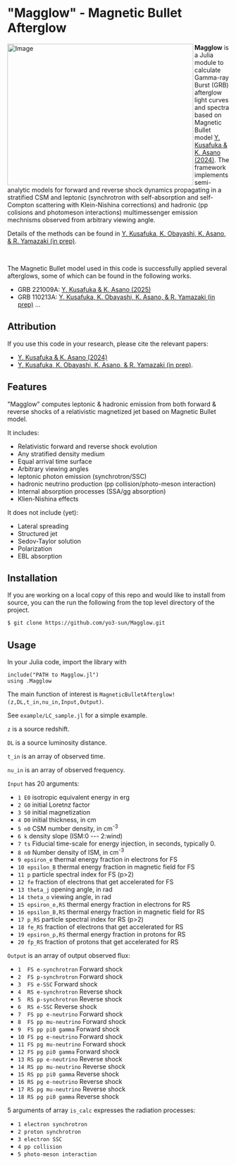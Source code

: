# "Magglow" - Magnetic Bullet Afterglow 

<img align="left" width="422" height="321" alt="Image" src="https://github.com/user-attachments/assets/d63eb294-e4f5-47cd-b972-8359382bf4f8" />

**Magglow** is a Julia module to calculate Gamma-ray Burst (GRB) afterglow light curves and spectra based on Magnetic Bullet model [Y. Kusafuka & K. Asano (2024)](https://ui.adsabs.harvard.edu/abs/2025MNRAS.536.1822K/abstract). 
The framework implements semi-analytic models for forward and reverse shock dynamics propagating in a stratified CSM and leptonic (synchrotron with self-absorption and self-Compton scattering with Klein-Nishina corrections) and hadronic (pp colisions and photomeson interactions) multimessenger emission mechnisms observed from arbitrary viewing angle.

Details of the methods can be found in [Y. Kusafuka, K. Obayashi, K. Asano, & R. Yamazaki (in prep)](). 
<!-- This code is under active development.  -->

<!-- Documentation is available at <https://afterglowpy.readthedocs.io/> -->

<br clear="left"/>

The Magnetic Bullet model used in this code is successfully applied several afterglows, some of which can be found in the following works. 
 - GRB 221009A: [Y. Kusafuka & K. Asano (2025)](https://ui.adsabs.harvard.edu/abs/2025arXiv250201437K/abstract)
 - GRB 110213A: [Y. Kusafuka, K. Obayashi, K. Asano, & R. Yamazaki (in prep)]() ...
 <!-- - GRB 080710A: [K. Obayashi, Y. Kusafuka, Y. Sudo, K. Asano, & R. Yamazaki (2025)]() ... -->

## Attribution

If you use this code in your research, please cite the relevant papers:
- [Y. Kusafuka & K. Asano (2024)](https://ui.adsabs.harvard.edu/abs/2025MNRAS.536.1822K/abstract)
- [Y. Kusafuka, K. Obayashi, K. Asano, & R. Yamazaki (in prep)]().

## Features

"Magglow" computes leptonic & hadronic emission from both forward & reverse shocks of a relativistic magnetized jet based on Magnetic Bullet model.  

It includes:
- Relativistic forward and reverse shock evolution 
- Any stratified density medium
- Equal arrival time surface
- Arbitrary viewing angles
- leptonic photon emission (synchrotron/SSC) 
- hadronic neutrino production (pp collision/photo-meson interaction)
- Internal absorption processes (SSA/gg absorption)
- Klien-Nishina effects

It does not include (yet):
- Lateral spreading
- Structured jet
- Sedov-Taylor solution
- Polarization
- EBL absorption
<!-- - Gravitational lensing -->

## Installation


If you are working on a local copy of this repo and would like to install from source, you can the run the following from the top level directory of the project.
```bash
$ git clone https://github.com/yo3-sun/Magglow.git
```

## Usage

In your Julia code, import the library with 
```
include("PATH to Magglow.jl")
using .Magglow  
```

The main function of interest is `MagneticBulletAfterglow!(z,DL,t_in,nu_in,Input,Output)`. 

See `example/LC_sample.jl` for a simple example.

`z` is a source redshift.

`DL` is a source luminosity distance. 

`t_in` is an array of observed time.  

`nu_in` is an array of observed frequency.

`Input` has 20 arguments:
- `1 E0`        isotropic equivalent energy in erg
- `2 G0` initial Loretnz factor 
- `3 S0` initial magnetization 
- `4 D0` initial thickness, in cm
- `5 n0` CSM number density, in cm<sup>-3</sup>
- `6 k`  density slope (ISM:0 --- 2:wind)
- `7 ts` Fiducial time-scale for energy injection, in seconds, typically 0.
- `8 n0` Number density of ISM, in cm<sup>-3</sup>
- `9 epsiron_e` thermal energy fraction in electrons for FS
- `10 epsilon_B` thermal energy fraction in magnetic field for FS
- `11 p` particle spectral index for FS (p>2)
- `12 fe` fraction of electrons that get accelerated for FS
- `13 theta_j` opening angle, in rad
- `14 theta_o` viewing angle, in rad
- `15 epsiron_e,RS` thermal energy fraction in electrons for RS
- `16 epsilon_B,RS` thermal energy fraction in magnetic field for RS
- `17 p_RS` particle spectral index for RS (p>2)
- `18 fe_RS` fraction of electrons that get accelerated for RS
- `19 epsiron_p,RS` thermal energy fraction in protons for RS
- `20 fp_RS` fraction of protons that get accelerated for RS

`Output` is an array of output observed flux:
- `1  FS e-synchrotron`    Forward shock
- `2  FS p-synchrotron`    Forward shock
- `3  FS e-SSC`            Forward shock
- `4  RS e-synchrotron`    Reverse shock
- `5  RS p-synchrotron`    Reverse shock
- `6  RS e-SSC`            Reverse shock
- `7  FS pp e-neutrino`    Forward shock
- `8  FS pp mu-neutrino`   Forward shock
- `9  FS pp pi0 gamma`     Forward shock
- `10 FS pg e-neutrino`   Forward shock
- `11 FS pg mu-neutrino`  Forward shock
- `12 FS pg pi0 gamma`    Forward shock
- `13 RS pp e-neutrino`   Reverse shock
- `14 RS pp mu-neutrino`  Reverse shock
- `15 RS pp pi0 gamma`    Reverse shock
- `16 RS pg e-neutrino`   Reverse shock
- `17 RS pg mu-neutrino`  Reverse shock
- `18 RS pg pi0 gamma`    Reverse shock

5 arguments of array `is_calc` expresses the radiation processes: 
- `1 electron synchrotron`
- `2 proton synchrotron`
- `3 electron SSC`
- `4 pp collision`
- `5 photo-meson interaction`
